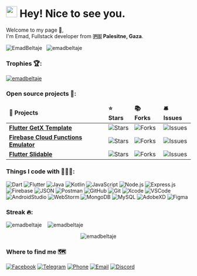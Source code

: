 


<h1><img src="https://emojis.slackmojis.com/emojis/images/1531849430/4246/blob-sunglasses.gif?1531849430" width="30"/> Hey! Nice to see you.</h1>


<p>Welcome to my page 👋, </br> I'm Emad, Fullstack developer from <b>🇵🇸 Palesitne, Gaza</b>.<p/>


<p align="left">
  <img src="https://img.shields.io/github/followers/EmadBeltaje?color=1f222e&label=Followers&style=social" alt="EmadBeltaje" /> &nbsp;
  <img src="https://komarev.com/ghpvc/?username=emadbeltaje&label=Profile%20views&color=0e75b6&style=flat" alt="emadbeltaje" />
</p>


<h3>Trophies 🏆:</h3>
<p align="left">
  <a href="https://github.com/ryo-ma/github-profile-trophy"><img src="https://github-profile-trophy.vercel.app/?username=emadbeltaje&text=dark&color=000000" alt="emadbeltaje" /></a>
</p>

<h3>Open source projects 🌟:</h3>
<table>
  <thead align="left">
    <tr border: none;>
      <td><b>🎁 Projects</b></td>
      <td><b>⭐ Stars</b></td>
      <td><b>📚 Forks</b></td>
      <td><b>🛎 Issues</b></td>
    </tr>
  </thead>
  <tbody>
    <tr>
      <td><a href="https://github.com/EmadBeltaje/flutter_getx_template"><b>Flutter GetX Template</b></a></td>
      <td><img alt="Stars" src="https://img.shields.io/github/stars/EmadBeltaje/flutter_getx_template?style=flat-square&labelColor=343b41"/></td>
      <td><img alt="Forks" src="https://img.shields.io/github/forks/EmadBeltaje/flutter_getx_template?style=flat-square&labelColor=343b41"/></td>
      <td><img alt="Issues" src="https://img.shields.io/github/issues/EmadBeltaje/flutter_getx_template?style=flat-square&labelColor=343b41"/></td>
    </tr>
    <tr>
      <td><a href="https://github.com/EmadBeltaje/firebase_cloud_functions_emulator"><b>Firebase Cloud Functions Emulator</b></a></td>
      <td><img alt="Stars" src="https://img.shields.io/github/stars/EmadBeltaje/firebase_cloud_functions_emulator?style=flat-square&labelColor=343b41"/></td>
      <td><img alt="Forks" src="https://img.shields.io/github/forks/EmadBeltaje/firebase_cloud_functions_emulator?style=flat-square&labelColor=343b41"/></td>
      <td><img alt="Issues" src="https://img.shields.io/github/issues/EmadBeltaje/firebase_cloud_functions_emulator?style=flat-square&labelColor=343b41"/></td>
    </tr>
    <tr>
      <td><a href="https://github.com/EmadBeltaje/flutter_slidable"><b>Flutter Slidable</b></a></td>
      <td><img alt="Stars" src="https://img.shields.io/github/stars/EmadBeltaje/flutter_slidable?style=flat-square&labelColor=343b41"/></td>
      <td><img alt="Forks" src="https://img.shields.io/github/forks/EmadBeltaje/flutter_slidable?style=flat-square&labelColor=343b41"/></td>
      <td><img alt="Issues" src="https://img.shields.io/github/issues/EmadBeltaje/flutter_slidable?style=flat-square&labelColor=343b41"/></td>
    </tr>
  </tbody>
</table> 

<h3>Things I code with 👨🏻‍💻:</h3>
<p align="left">
  <img alt="Dart" src="https://img.shields.io/badge/-Dart-0175C2?style=for-the-badge&logo=dart&logoColor=white" />
<img alt="Flutter" src="https://img.shields.io/badge/-Flutter-02569B?style=for-the-badge&logo=flutter&logoColor=white" />
<img alt="Java" src="https://img.shields.io/badge/-Java-007396?style=for-the-badge&logo=java&logoColor=white" />
<img alt="Kotlin" src="https://img.shields.io/badge/-Kotlin-0095D5?style=for-the-badge&logo=kotlin&logoColor=white" />
<img alt="JavaScript" src="https://img.shields.io/badge/-JavaScript-F7DF1E?style=for-the-badge&logo=javascript&logoColor=black" />
<img alt="Node.js" src="https://img.shields.io/badge/-Node.js-43853D?style=for-the-badge&logo=node-dot-js&logoColor=white" />
<img alt="Express.js" src="https://img.shields.io/badge/Express.js-%23404d59.svg?style=for-the-badge" />
<img alt="Firebase" src="https://img.shields.io/badge/firebase-%23039BE5.svg?style=for-the-badge&logo=firebase" />
<img alt="JSON" src="https://img.shields.io/badge/JSON-000000?style=for-the-badge&logo=json&logoColor=white" />
<img alt="Postman" src="https://img.shields.io/badge/Postman-FF6C37?style=for-the-badge&logo=postman&logoColor=white" />
<img alt="GitHub" src="https://img.shields.io/badge/GitHub-%2312100E.svg?style=for-the-badge&logo=GitHub&logoColor=white" />
<img alt="Git" src="https://img.shields.io/badge/Git-F05032?style=for-the-badge&logo=git&logoColor=white" />
<img alt="Xcode" src="https://img.shields.io/badge/Xcode-1575F9?style=for-the-badge&logo=xcode&logoColor=white" />
<img alt="VSCode" src="https://img.shields.io/badge/Visual_Studio_Code-007ACC?style=for-the-badge&logo=visual-studio-code&logoColor=white" />
<img alt="AndroidStudio" src="https://img.shields.io/badge/Android_Studio-3DDC84?style=for-the-badge&logo=android-studio&logoColor=white" />
<img alt="WebStorm" src="https://img.shields.io/badge/WebStorm-000000.svg?style=for-the-badge&logo=WebStorm&logoColor=white" />
<img alt="MongoDB" src="https://img.shields.io/badge/MongoDB-%234ea94b.svg?style=for-the-badge&logo=mongodb&logoColor=white" />
<img alt="MySQL" src="https://img.shields.io/badge/mysql-%2300f.svg?style=for-the-badge&logo=mysql&logoColor=white" />
<img alt="AdobeXD" src="https://img.shields.io/badge/Adobe_XD-FF26BE?style=for-the-badge&logo=adobe-xd&logoColor=white" />
<img alt="Figma" src="https://img.shields.io/badge/Figma-F24E1E?style=for-the-badge&logo=figma&logoColor=white" />
</p>


<h3>Streak 🔥:</h3>
<p align="left">
  <img src="https://github-readme-stats.vercel.app/api?username=emadbeltaje&show_icons=true&locale=en" alt="emadbeltaje" />&nbsp;&nbsp;&nbsp;
  <img align="top" src="https://github-readme-stats.vercel.app/api/top-langs?username=emadbeltaje&show_icons=true&locale=en&layout=compact" alt="emadbeltaje" />
</p>

<p align="center"><img align="center" src="https://github-readme-streak-stats.herokuapp.com/?user=emadbeltaje&" alt="emadbeltaje" /></p>


<h3>Where to find me 🗺️</h3>

[![Facebook](https://img.shields.io/badge/facebook-emadbeltaje-blue.svg)](https://www.facebook.com/emadbeltaje) [![Telegram](https://img.shields.io/badge/telegram-EmadBeltaje-%232AABEE.svg)](https://t.me/EmadBeltaje) [![Phone](https://img.shields.io/badge/phone-+972595159630-orange.svg)](https://wa.me/972595195630) [![Email](https://img.shields.io/badge/email-emadbeltaje@gmail.com-red.svg)](mailto:emadbeltaje@gmail.com) [![Discord](https://img.shields.io/badge/discord-EmadBeltaje%236115-%237289DA.svg)](https://discord.com/users/EmadBeltaje#6115)
